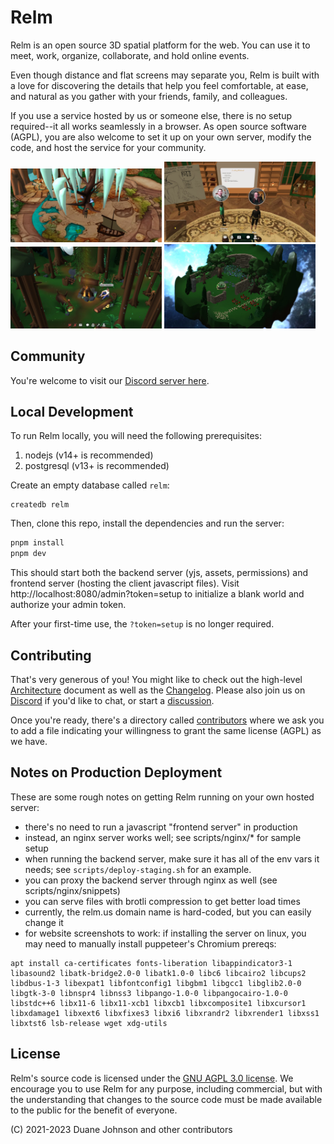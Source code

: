 # Relm

Relm is an open source 3D spatial platform for the web. You can use it to meet, work, organize, collaborate, and hold online events.

Even though distance and flat screens may separate you, Relm is built with a love for discovering the details that help you feel comfortable, at ease, and natural as you gather with your friends, family, and colleagues.

If you use a service hosted by us or someone else, there is no setup required--it all works seamlessly in a browser. As open source software (AGPL), you are also welcome to set it up on your own server, modify the code, and host the service for your community.

<div>
    <img src="docs/scr1-quester.jpg" alt="Screenshot 1 - Quester" width="48%">
    <img src="docs/scr2-whiteboard.jpg" alt="Screenshot 2 - Whiteboard" width="48%">
</div>
<div>
    <img src="docs/scr3-pineforest.jpg" alt="Screenshot 3 - Pine Forest" width="48%">
    <img src="docs/scr4-float-island.jpg" alt="Screenshot 4 - Floating Island" width="48%">
</div>

## Community

You're welcome to visit our [Discord server here](https://discord.gg/4HEgzrErAd).

## Local Development

To run Relm locally, you will need the following prerequisites:

1. nodejs (v14+ is recommended)
2. postgresql (v13+ is recommended)

Create an empty database called `relm`:

```
createdb relm
```

Then, clone this repo, install the dependencies and run the server:

```bash
pnpm install
pnpm dev
```

This should start both the backend server (yjs, assets, permissions) and frontend server (hosting the client javascript files). Visit http://localhost:8080/admin?token=setup to initialize a blank world and authorize your admin token.

After your first-time use, the `?token=setup` is no longer required.

## Contributing

That's very generous of you! You might like to check out the high-level [Architecture](ARCHITECTURE.md) document as well as the [Changelog](CHANGELOG.md). Please also join us on [Discord](https://discord.gg/4HEgzrErAd) if you'd like to chat, or start a [discussion](discussions).

Once you're ready, there's a directory called [contributors](contributors) where we ask you to add a file indicating your willingness to grant the same license (AGPL) as we have.

## Notes on Production Deployment

These are some rough notes on getting Relm running on your own hosted server:

- there's no need to run a javascript "frontend server" in production
- instead, an nginx server works well; see scripts/nginx/\* for sample setup
- when running the backend server, make sure it has all of the env vars it needs; see `scripts/deploy-staging.sh` for an example.
- you can proxy the backend server through nginx as well (see scripts/nginx/snippets)
- you can serve files with brotli compression to get better load times
- currently, the relm.us domain name is hard-coded, but you can easily change it
- for website screenshots to work: if installing the server on linux, you may need to manually install puppeteer's Chromium prereqs:

```
apt install ca-certificates fonts-liberation libappindicator3-1 libasound2 libatk-bridge2.0-0 libatk1.0-0 libc6 libcairo2 libcups2 libdbus-1-3 libexpat1 libfontconfig1 libgbm1 libgcc1 libglib2.0-0 libgtk-3-0 libnspr4 libnss3 libpango-1.0-0 libpangocairo-1.0-0 libstdc++6 libx11-6 libx11-xcb1 libxcb1 libxcomposite1 libxcursor1 libxdamage1 libxext6 libxfixes3 libxi6 libxrandr2 libxrender1 libxss1 libxtst6 lsb-release wget xdg-utils
```

## License

Relm's source code is licensed under the [GNU AGPL 3.0 license](LICENSE). We encourage you to use Relm for any purpose, including commercial, but with the understanding that changes to the source code must be made available to the public for the benefit of everyone.

(C) 2021-2023 Duane Johnson and other contributors
